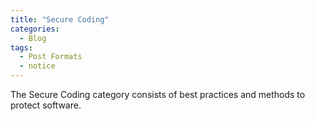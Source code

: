 ```yaml
---
title: "Secure Coding"
categories:
  - Blog
tags:
  - Post Formats
  - notice
---
```


The Secure Coding category consists of best practices and methods to protect software. 




